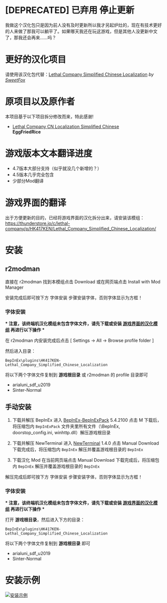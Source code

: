 # [DEPRECATED] 已弃用 停止更新
我做这个汉化包只是因为前人没有及时更新所以我才另起炉灶的，现在有技术更好的人来做了那我可以躺平了。如果哪天我还在玩这游戏，但是其他人没更新中文了，那我还会再来……吗？

# 更好的汉化项目
请使用该汉化包代替：[Lethal Company Simplified Chinese Localization](https://thunderstore.io/c/lethal-company/p/SweetFox/Lethal_Company_Simplified_Chinese_Localization/) *by [SweetFox](https://thunderstore.io/c/lethal-company/p/SweetFox/)*

# 原项目以及原作者
本项目基于以下项目拆分修改而来，特此感谢!
- [Lethal Company CN Localization Simplified Chinese](https://thunderstore.io/c/lethal-company/p/EggFriedRice/Lethal_Company_CN_Localization_Simplified_Chinese/) <br> **EggFriedRice**

# 游戏版本文本翻译进度
- 4.7版本大部分支持（似乎就没几个新增的？）
- 4.5版本几乎完全包含
- 少部分Mod翻译

# 游戏界面的翻译
出于方便更新的目的，已经将游戏界面的汉化拆分出来，请安装该模组：
<br>
https://thunderstore.io/c/lethal-company/p/HK417KEN/Lethal_Company_Simplified_Chinese_Localization/

# 安装
## r2modman

直接在 r2modman 找到本模组点击 Download 或在网页端点击 Install with Mod Manager

安装完成后即可按下方 字体安装 步骤安装字体，否则字体显示为方框！

### 字体安装

**\* 注意，该终端机汉化模组未包含字体文件，请先下载或安装 [游戏界面的汉化模组](https://thunderstore.io/c/lethal-company/p/HK417KEN/Lethal_Company_Simplified_Chinese_Localization/) 再进行以下操作 \***

在 r2modman 内安装完成后点击 \[ Settings -> All -> Browse profile folder \]

然后进入目录：
```
BepInEx\plugins\HK417KEN-Lethal_Company_Simplified_Chinese_Localization
```
将以下两个字体文件复制到 **游戏根目录** 或 r2modman 的 profile 目录即可
- arialuni_sdf_u2019
- Sinter-Normal

## 手动安装

1. 下载并解压 BepInEx
进入 [BepInEx-BepInExPack](https://thunderstore.io/c/lethal-company/p/BepInEx/BepInExPack/) 5.4.2100 点击 M 下载后，将压缩包内 ```BepInExPack``` 文件夹里所有文件（\BepInEx, doorstop_config.ini, winhttp.dll）解压游戏根目录

2. 下载并解压 NewTerminal
进入 [NewTerminal](https://thunderstore.io/c/lethal-company/p/Aavild/NewTerminal/) 1.4.0  点击 Manual Download 下载完成后，将压缩包内 ```BepInEx``` 解压并覆盖游戏根目录的 ```BepInEx```

3. 下载汉化 Mod
在当前网页端点击 Manual Download 下载完成后，将压缩包内 ```BepInEx``` 解压并覆盖游戏根目录的 ```BepInEx```

解压完成后即可按下方 字体安装 步骤安装字体，否则字体显示为方框！

### 字体安装

**\* 注意，该终端机汉化模组未包含字体文件，请先下载或安装 [游戏界面的汉化模组](https://thunderstore.io/c/lethal-company/p/HK417KEN/Lethal_Company_Simplified_Chinese_Localization/) 再进行以下操作 \***

打开 **游戏根目录**，然后进入下方的目录：
```
BepInEx\plugins\HK417KEN-Lethal_Company_Simplified_Chinese_Localization
```
将以下两个字体文件复制到 **游戏根目录** 即可
- arialuni_sdf_u2019
- Sinter-Normal

# 安装示例
[![安装示例](https://s11.ax1x.com/2024/01/09/pFp2peH.png)](https://s11.ax1x.com/2024/01/09/pFp2peH.png)
